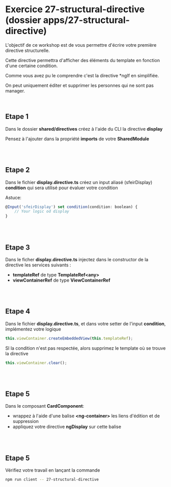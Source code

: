 # Exercice 27-structural-directive (dossier apps/27-structural-directive)

L'objectif de ce workshop est de vous permettre d'écrire votre première directive structurelle.

Cette directive permettra d'afficher des éléments du template en fonction d'une certaine condition.

Comme vous avez pu le comprendre c'est la directive *ngIf en simplifiée.

On peut uniquement éditer et supprimer les personnes qui ne sont pas manager. 

<br>

## Etape 1

Dans le dossier **shared/directives** créez à l'aide du CLI la directive **display**

Pensez à l'ajouter dans la propriété **imports** de votre **SharedModule**

<br><br>

## Etape 2

Dans le fichier **display.directive.ts** créez un input aliasé (sfeirDisplay) **condition** qui sera utilisé pour évaluer votre condition


Astuce: 
```javascript
@Input('sfeirDisplay') set condition(condition: boolean) {
    // Your logic od display
}
```
<br><br>

## Etape 3

Dans le ficher **display.directive.ts** injectez dans le constructor de la directive les services suivants :

-   **templateRef** de type **TemplateRef\<any>**
-   **viewContainerRef** de type **ViewContainerRef**

<br><br>

## Etape 4

Dans le fichier **display.directive.ts**, et dans votre setter de l'input **condition**, implémentez votre logique


```typescript
this.viewContainer.createEmbeddedView(this.templateRef);
```

SI la condition n'est pas respectée, alors supprimez le template où se trouve la directive

```typescript
this.viewContainer.clear();
```

<br><br>

## Etape 5

Dans le composant **CardComponent**:
- wrappez à l'aide d'une balise **\<ng-container>** les liens d'édition et de suppression
- appliquez votre directive **ngDisplay** sur cette balise

<br><br>

## Etape 5

Vérifiez votre travail en lançant la commande

```bash
npm run client -- 27-structural-directive
```
